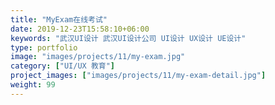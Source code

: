 ```yaml
---
title: "MyExam在线考试"
date: 2019-12-23T15:58:10+06:00
keywords: "武汉UI设计 武汉UI设计公司 UI设计 UX设计 UE设计"
type: portfolio
image: "images/projects/11/my-exam.jpg"
category: ["UI/UX 教育"]
project_images: ["images/projects/11/my-exam-detail.jpg"]
weight: 99
---
```

